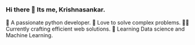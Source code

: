 ### Hi there 👋 Its me, Krishnasankar.

🐍 A passionate python developer.
🧩 Love to solve complex problems.
👩‍💻 Currently crafting efficient web solutions. 
🎯 Learning Data science and Machine Learning.
